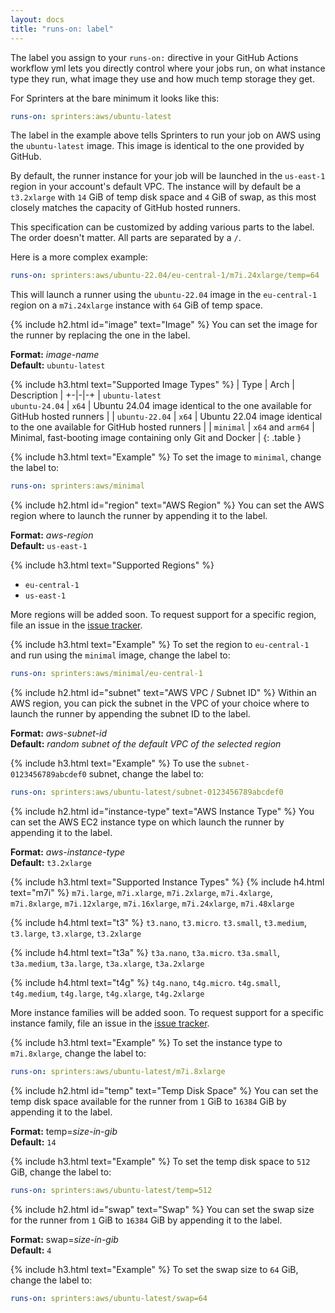 ```yaml
---
layout: docs
title: "runs-on: label"
---
```

The label you assign to your `runs-on:` directive in your GitHub Actions workflow yml lets you directly control where
your jobs run, on what instance type they run, what image they use and how much temp storage they get.

For Sprinters at the bare minimum it looks like this:

```yaml
runs-on: sprinters:aws/ubuntu-latest
```

The label in the example above tells Sprinters to run your job on AWS using the `ubuntu-latest` image. This image is
identical to the one provided by GitHub.

By default, the runner instance for your job will be launched in the `us-east-1`
region in your account's default VPC. The instance will by default be a `t3.2xlarge` with `14` GiB of temp disk space and
`4` GiB of swap, as this most closely matches the capacity of GitHub hosted runners.

This specification can be customized by adding various parts to the label. The order doesn't matter. All parts are separated by a `/`.

Here is a more complex example:

```yaml
runs-on: sprinters:aws/ubuntu-22.04/eu-central-1/m7i.24xlarge/temp=64
```

This will launch a runner using the `ubuntu-22.04` image in the `eu-central-1` region on a `m7i.24xlarge` instance with `64` GiB of temp space.

{% include h2.html id="image" text="Image" %}
You can set the image for the runner by replacing the one in the label.

**Format:** _image-name_\
**Default:** `ubuntu-latest`

{% include h3.html text="Supported Image Types" %}
| Type | Arch | Description |
+-|-|-+
| `ubuntu-latest` <br> `ubuntu-24.04` | `x64` | Ubuntu 24.04 image identical to the one available for GitHub hosted runners |
| `ubuntu-22.04` | `x64` | Ubuntu 22.04 image identical to the one available for GitHub hosted runners |
| `minimal` | `x64` and `arm64` | Minimal, fast-booting image containing only Git and Docker |
{: .table }

{% include h3.html text="Example" %}
To set the image to `minimal`, change the label to:

```yaml
runs-on: sprinters:aws/minimal
```

{% include h2.html id="region" text="AWS Region" %}
You can set the AWS region where to launch the runner by appending it to the label.

**Format:** _aws-region_\
**Default:** `us-east-1`

{% include h3.html text="Supported Regions" %}
- `eu-central-1`
- `us-east-1`

More regions will be added soon. To request support for a specific region, file an issue in the [issue tracker](https://github.com/sprinters-sh/sprinters/issues).

{% include h3.html text="Example" %}
To set the region to `eu-central-1` and run using the `minimal` image, change the label to:

```yaml
runs-on: sprinters:aws/minimal/eu-central-1
```

{% include h2.html id="subnet" text="AWS VPC / Subnet ID" %}
Within an AWS region, you can pick the subnet in the VPC of your choice where to launch the runner by appending the subnet ID to the label.

**Format:** _aws-subnet-id_\
**Default:** _random subnet of the default VPC of the selected region_

{% include h3.html text="Example" %}
To use the `subnet-0123456789abcdef0` subnet, change the label to:

```yaml
runs-on: sprinters:aws/ubuntu-latest/subnet-0123456789abcdef0
```

{% include h2.html id="instance-type" text="AWS Instance Type" %}
You can set the AWS EC2 instance type on which launch the runner by appending it to the label.

**Format:** _aws-instance-type_\
**Default:** `t3.2xlarge`

{% include h3.html text="Supported Instance Types" %}
{% include h4.html text="m7i" %}
`m7i.large`, `m7i.xlarge`, `m7i.2xlarge`, `m7i.4xlarge`, `m7i.8xlarge`, `m7i.12xlarge`, `m7i.16xlarge`, `m7i.24xlarge`, `m7i.48xlarge`

{% include h4.html text="t3" %}
`t3.nano`, `t3.micro`. `t3.small`, `t3.medium`, `t3.large`, `t3.xlarge`, `t3.2xlarge`

{% include h4.html text="t3a" %}
`t3a.nano`, `t3a.micro`. `t3a.small`, `t3a.medium`, `t3a.large`, `t3a.xlarge`, `t3a.2xlarge`

{% include h4.html text="t4g" %}
`t4g.nano`, `t4g.micro`. `t4g.small`, `t4g.medium`, `t4g.large`, `t4g.xlarge`, `t4g.2xlarge`

More instance families will be added soon. To request support for a specific instance family, file an issue in the [issue tracker](https://github.com/sprinters-sh/sprinters/issues).

{% include h3.html text="Example" %}
To set the instance type to `m7i.8xlarge`, change the label to:

```yaml
runs-on: sprinters:aws/ubuntu-latest/m7i.8xlarge
```

{% include h2.html id="temp" text="Temp Disk Space" %}
You can set the temp disk space available for the runner from `1` GiB to `16384` GiB by appending it to the label.

**Format:** temp=_size-in-gib_\
**Default:** `14`

{% include h3.html text="Example" %}
To set the temp disk space to `512` GiB, change the label to:

```yaml
runs-on: sprinters:aws/ubuntu-latest/temp=512
```

{% include h2.html id="swap" text="Swap" %}
You can set the swap size for the runner from `1` GiB to `16384` GiB by appending it to the label.

**Format:** swap=_size-in-gib_\
**Default:** `4`

{% include h3.html text="Example" %}
To set the swap size to `64` GiB, change the label to:

```yaml
runs-on: sprinters:aws/ubuntu-latest/swap=64
```
